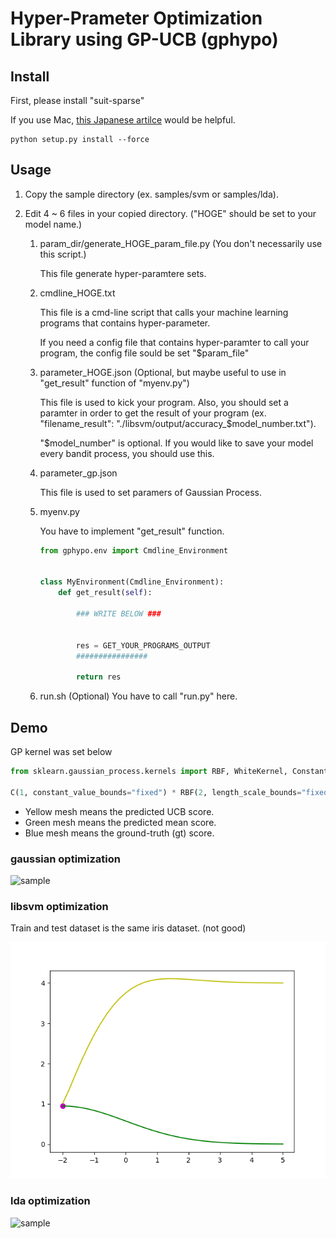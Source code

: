 # Hyper-Prameter Optimization Library using GP-UCB (gphypo)

<!---
[![Build Status](https://travis-ci.org/LittleWat/gp_ycb_python_lib.svg?branch=master)](https://travis-ci.org/LittleWat/gp_ycb_python_lib)
-->

## Install
First, please install "suit-sparse"

If you use Mac, 
[this Japanese artilce](http://d.hatena.ne.jp/seinzumtode/20160131/1454224288) would be helpful.


```
python setup.py install --force
```


## Usage

1. Copy the sample directory (ex. samples/svm or samples/lda). 

2. Edit 4 ~ 6 files in your copied directory. ("HOGE" should be set to your model name.)

    1. param_dir/generate_HOGE_param_file.py (You don't necessarily use this script.)
    
        This file generate hyper-paramtere sets. 
        
    2. cmdline_HOGE.txt
    
        This file is a cmd-line script that calls your machine learning programs that contains hyper-parameter.
        
        If you need a config file that contains hyper-paramter to call your program, the config file sould be set "$param_file"
        
    3. parameter_HOGE.json (Optional, but maybe useful to use in "get_result" function of "myenv.py")
    
        This file is used to kick your program. Also, you should set a paramter in order to get the result of your program (ex. "filename_result": "./libsvm/output/accuracy_$model_number.txt").
        
        "$model_number" is optional. If you would like to save your model every bandit process, you should use this.
        
    4. parameter_gp.json
    
        This file is used to set paramers of Gaussian Process.
        
    5. myenv.py
    
        You have to implement "get_result" function.

        ```python
        from gphypo.env import Cmdline_Environment
        
        
        class MyEnvironment(Cmdline_Environment):
            def get_result(self):
                
                ### WRITE BELOW ###
                
                
                res = GET_YOUR_PROGRAMS_OUTPUT
                ################
                
                return res
        ```

     6. run.sh (Optional)
        You have to call "run.py" here.
        

## Demo
GP kernel was set below

```python
from sklearn.gaussian_process.kernels import RBF, WhiteKernel, ConstantKernel as C

C(1, constant_value_bounds="fixed") * RBF(2, length_scale_bounds="fixed") + WhiteKernel(1e-1)
```

- Yellow mesh means the predicted UCB score.
- Green mesh means the predicted mean score.
- Blue mesh means the ground-truth (gt) score.

 
### gaussian optimization
![sample](_static/gaussian_anim.gif)

### libsvm optimization
Train and test dataset is the same iris dataset. (not good)

![sample](_static/svm_anim.gif)

### lda optimization

![sample](_static/lda_anim.gif)


